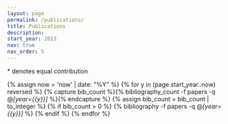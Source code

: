 ```yaml
---
layout: page
permalink: /publications/
title: Publications
description:
start_year: 2013
nav: true
nav_order: 5
---
```


<script type='text/javascript' src='https://d1bxh8uas1mnw7.cloudfront.net/assets/embed.js'></script>
<script async src="https://badge.dimensions.ai/badge.js" charset="utf-8"></script>
\* denotes equal contribution
<div class="publications">

{% assign now = 'now' | date: "%Y" %}
{% for y in (page.start_year..now) reversed %}
  {% capture bib_count %}{% bibliography_count -f papers -q @*[year={{y}}]* %}{% endcapture %}
  {% assign bib_count = bib_count | to_integer %}
  {% if bib_count > 0 %}
  {% bibliography -f papers -q @*[year={{y}}]* %}
  {% endif %}
{% endfor %}

</div>
